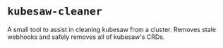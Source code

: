 # `kubesaw-cleaner`
A small tool to assist in cleaning kubesaw from a cluster.  Removes stale
webhooks and safely removes all of kubesaw's CRDs.
